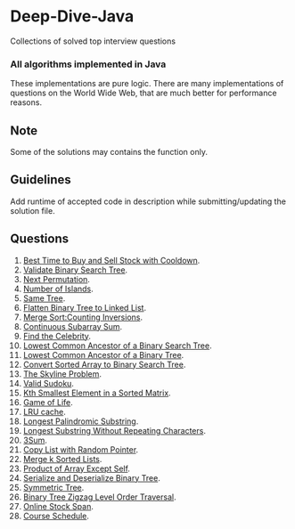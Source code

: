 # Deep-Dive-Java
Collections of solved top interview questions

### All algorithms implemented in Java 
These implementations are pure logic. There are many implementations of questions on the World Wide Web, that are much better for performance reasons.

## Note
Some of the solutions may contains the function only.

## Guidelines 
Add runtime of accepted code in description while submitting/updating the solution file.

## Questions
1) [Best Time to Buy and Sell Stock with Cooldown](https://leetcode.com/problems/best-time-to-buy-and-sell-stock-with-cooldown/).
2) [Validate Binary Search Tree](https://leetcode.com/problems/validate-binary-search-tree/).
3) [Next Permutation](https://leetcode.com/submissions/detail/206194939/).
4) [Number of Islands](https://leetcode.com/problems/number-of-islands/).
5) [Same Tree](https://leetcode.com/problems/same-tree/).
6) [Flatten Binary Tree to Linked List](https://leetcode.com/problems/flatten-binary-tree-to-linked-list/).
7) [Merge Sort:Counting Inversions](https://www.hackerrank.com/challenges/ctci-merge-sort/problem?h_l=interview&playlist_slugs%5B%5D=interview-preparation-kit&playlist_slugs%5B%5D=sorting).
8) [Continuous Subarray Sum](https://leetcode.com/problems/continuous-subarray-sum/).
9) [Find the Celebrity](https://leetcode.com/problems/find-the-celebrity/).
10) [Lowest Common Ancestor of a Binary Search Tree](https://leetcode.com/problems/lowest-common-ancestor-of-a-binary-search-tree/).
11) [Lowest Common Ancestor of a Binary Tree](https://leetcode.com/problems/lowest-common-ancestor-of-a-binary-tree/).
12) [Convert Sorted Array to Binary Search Tree](https://leetcode.com/problems/convert-sorted-array-to-binary-search-tree/).
13) [The Skyline Problem](https://leetcode.com/problems/the-skyline-problem/).
14) [Valid Sudoku](https://leetcode.com/problems/valid-sudoku/).
15) [Kth Smallest Element in a Sorted Matrix](https://leetcode.com/problems/kth-smallest-element-in-a-sorted-matrix/).
16) [Game of Life](https://leetcode.com/problems/game-of-life/).
17) [LRU cache](https://leetcode.com/problems/lru-cache/).
18) [Longest Palindromic Substring](https://leetcode.com/problems/longest-palindromic-substring/).
19) [Longest Substring Without Repeating Characters](https://leetcode.com/problems/longest-substring-without-repeating-characters/).
20) [3Sum](https://leetcode.com/problems/3sum/).
21) [Copy List with Random Pointer](https://leetcode.com/problems/copy-list-with-random-pointer/).
22) [Merge k Sorted Lists](https://leetcode.com/problems/merge-k-sorted-lists/).
23) [Product of Array Except Self](https://leetcode.com/problems/product-of-array-except-self/).
24) [Serialize and Deserialize Binary Tree](https://leetcode.com/problems/serialize-and-deserialize-binary-tree/).
25) [Symmetric Tree](https://leetcode.com/problems/symmetric-tree/).
26) [Binary Tree Zigzag Level Order Traversal](https://leetcode.com/problems/binary-tree-zigzag-level-order-traversal/).
27) [Online Stock Span](https://leetcode.com/problems/online-stock-span/).
28) [Course Schedule](https://leetcode.com/problems/course-schedule/).
